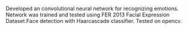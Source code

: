 
Developed an convolutional neural network for recognizing emotions. Network was trained and tested using FER 2013 Facial Expression Dataset.Face detection with Haarcascade classifier. Tested on opencv.
